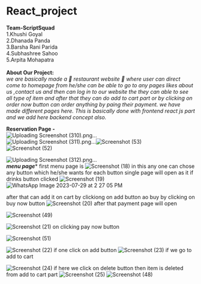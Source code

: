 # React_project
**Team-ScriptSquad**<br>
1.Khushi Goyal<br>
2.Dhanada Panda<br>
3.Barsha Rani Parida<br>
4.Subhashree Sahoo<br>
5.Arpita Mohapatra<br><br>
**About Our Project:**<br>
*we are basically made a :fork_and_knife: restaurant website :hamburger: where user can direct come to homepage from he/she can be able to go to any pages likes about us ,contact us and then can log in to our website the they can able to see all type of item and after that they can do add to cart part or by clicking on order now button can order anything by paing their payment. we have made different pages here. This is basically done with frontend react js part and we add here backend concept also.*

**Reservation Page -**<br>
![Uploading Screenshot (310).png…]()<br>
![Uploading Screenshot (311).png…]()![Screenshot (53)](https://github.com/khushigyl/React_project/assets/138769263/ecb28099-b4c2-489a-83b8-991ea33a510c)
<br>![Screenshot (52)](https://github.com/khushigyl/React_project/assets/138769263/e400ba17-db79-4674-896f-25e76c68c0a2)

![Uploading Screenshot (312).png…]()<br>
*******menu page********
first menu page is
![Screenshot (18)](https://github.com/khushigyl/React_project/assets/130206432/886cbcf4-c6a0-46c2-9804-04f9ffabed6e)
in this any one can chose any button which he/she wants
for each button single page will open as it
if drinks button clicked
![Screenshot (19)](https://github.com/khushigyl/React_project/assets/130206432/984ec71e-cbc0-4d4c-ae92-808754ce4c0d)
![WhatsApp Image 2023-07-29 at 2 27 05 PM](https://github.com/khushigyl/React_project/assets/138769263/919695d8-223a-48b4-94e7-71acd4582f01)

after that can add it on cart by clickiong on add button ao buy by clicking on buy now button
![Screenshot (20)](https://github.com/khushigyl/React_project/assets/130206432/f3c865a8-5ce4-4e25-b2ab-42bdf8340ba9)
after that payment page will open

![Screenshot (49)](https://github.com/khushigyl/React_project/assets/138769263/1210f359-4a53-4abc-a38b-72e60d5b4dbe)


![Screenshot (21)](https://github.com/khushigyl/React_project/assets/130206432/27d3236a-624d-44e2-b507-fd417bc66483)
on clicking pay now button

![Screenshot (51)](https://github.com/khushigyl/React_project/assets/138769263/1119e8ee-c27b-4714-8333-9f39974c2334)

![Screenshot (22)](https://github.com/khushigyl/React_project/assets/130206432/a487270f-b47b-4beb-a2a6-74aa33f616aa)
if one click on add button
![Screenshot (23)](https://github.com/khushigyl/React_project/assets/130206432/4c941567-de30-4bd2-b7c8-b3440a7455fb)
if we go to add to cart

![Screenshot (24)](https://github.com/khushigyl/React_project/assets/130206432/9b0aede1-9ff2-475c-a9cd-df0c0ae951a4)
if here we click on delete button then item is deleted from add to cart part
![Screenshot (25)](https://github.com/khushigyl/React_project/assets/130206432/cf629c28-8806-4b9b-952d-763221cb6379)
![Screenshot (48)](https://github.com/khushigyl/React_project/assets/138769263/69a3cff3-c778-449b-9cc4-d6880026f065)









